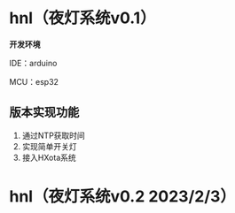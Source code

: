 # hnl（夜灯系统v0.1）

**开发环境**

IDE：arduino

MCU：esp32

## 版本实现功能
1. 通过NTP获取时间
2. 实现简单开关灯
3. 接入HXota系统



# hnl（夜灯系统v0.2 2023/2/3）